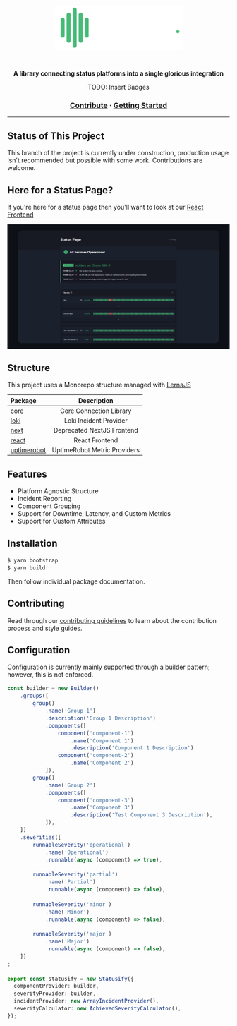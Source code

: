 <p align="center">
  <img align="center" height="100" src="./.github/statusify.png"/>
</p>

<br/>

<p align="center">
  <strong>A library connecting status platforms into a single glorious integration</strong>
</p>

<p align="center">
  TODO: Insert Badges
</p>

<h3 align="center">
  <a href="./CONTRIBUTING.md">Contribute</a>
  <span>·</span>
  <a href="#getting-started">Getting Started</a>
</h3>


---

## Status of This Project
This branch of the project is currently under construction, production usage isn't recommended but possible with some work. Contributions are welcome.

## Here for a Status Page?
If you're here for a status page then you'll want to look at our [React Frontend](./packages/react)

<p align="center">
  <img align="center" src="./.github/react-preview.png"/>
</p>

## Structure
This project uses a Monorepo structure managed with [LernaJS](https://lerna.js.org/)

| Package                             |      Description              |
| :---------------------------------- | :---------------------------: |
| [core](packages/core)               | Core Connection Library       |
| [loki](packages/loki)               | Loki Incident Provider        |
| [next](packages/next)               | Deprecated NextJS Frontend    |
| [react](packages/react)             | React Frontend                |
| [uptimerobot](packages/uptimerobot) | UptimeRobot Metric Providers  |


## Features
- Platform Agnostic Structure
- Incident Reporting
- Component Grouping
- Support for Downtime, Latency, and Custom Metrics
- Support for Custom Attributes

## Installation
```bash
$ yarn bootstrap
$ yarn build
```

Then follow individual package documentation.

## Contributing
Read through our [contributing guidelines](./CONTRIBUTING.md) to learn about the contribution process and style guides.

## Configuration
Configuration is currently mainly supported through a builder pattern; however, this is not enforced.
```ts
const builder = new Builder()
    .groups([
        group()
            .name('Group 1')
            .description('Group 1 Description')
            .components([
                component('component-1')
                    .name('Component 1')
                    .description('Component 1 Description')
                component('component-2')
                    .name('Component 2')
            ]),
        group()
            .name('Group 2')
            .components([
                component('component-3')
                    .name('Component 3')
                    .description('Test Component 3 Description'),
            ]),
    ])
    .severities([
        runnableSeverity('operational')
            .name('Operational')
            .runnable(async (component) => true),

        runnableSeverity('partial')
            .name('Partial')
            .runnable(async (component) => false),

        runnableSeverity('minor')
            .name('Minor')
            .runnable(async (component) => false),
        
        runnableSeverity('major')
            .name('Major')
            .runnable(async (component) => false),
    ])
;

export const statusify = new Statusify({
  componentProvider: builder,
  severityProvider: builder,
  incidentProvider: new ArrayIncidentProvider(),
  severityCalculator: new AchievedSeverityCalculator(),
});
```